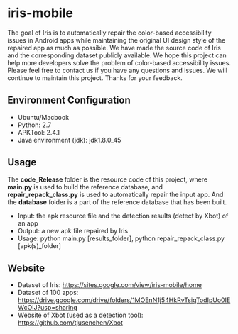 # iris-mobile
The goal of Iris is to automatically repair the color-based accessibility issues in Android apps while maintaining the original UI design style of the repaired app as much as possible. We have made the source code of Iris and the corresponding dataset publicly available. We hope this project can help more developers solve the problem of color-based accessibility issues. Please feel free to contact us if you have any questions and issues. We will continue to maintain this project. Thanks for your feedback.

## Environment Configuration
* Ubuntu/Macbook
* Python: 2.7
* APKTool: 2.4.1
* Java environment (jdk): jdk1.8.0_45

## Usage
The **code_Release** folder is the resource code of this project, where **main.py** is used to build the reference database, and **repair_repack_class.py** is used to automatically repair the input app. And the **database** folder is a part of the reference database that has been built.
* Input: the apk resource file and the detection results (detect by Xbot) of an app
* Output: a new apk file repaired by Iris
* Usage: python main.py [results_folder], python repair_repack_class.py [apk(s)_folder]

## Website
* Dataset of Iris: 
https://sites.google.com/view/iris-mobile/home
* Dataset of 100 apps: 
https://drive.google.com/drive/folders/1MOEnN1j54HkRvTsigTodIpUo0IEWcOIJ?usp=sharing
* Website of Xbot (used as a detection tool): 
https://github.com/tjusenchen/Xbot
